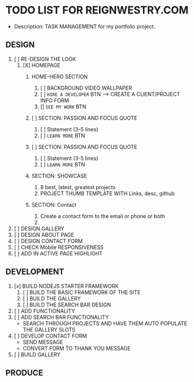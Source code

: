 # TODO LIST FOR REIGNWESTRY.COM

- Description: TASK MANAGEMENT for my portfolio project.

## DESIGN

1. [ ] RE-DESIGN THE LOOK
    1.  [X] HOMEPAGE 
        1.  HOME-HERO SECTION
            1.  [ ] BACKGROUND VIDEO WALLPAPER
            2.  [ ] `HIRE A DEVELOPER` BTN --> CREATE A CLIENT/PROJECT INFO FORM
            3.  [] `SEE MY WORK` BTN
        2. [ ] SECTION: PASSION AND FOCUS QUOTE           
           1. [ ] Statement (3-5 lines)
           2. [ ] `LEARN MORE` BTN

        3. [ ] SECTION: PASSION AND FOCUS QUOTE
           1. [ ] Statement (3-5 lines)
           2. [ ] `LEARN MORE` BTN   
        4. SECTION: SHOWCASE
           1. 8 best, latest, greatest projects
           2. PROJECT THUMB TEMPLATE WITH Links, desc, github
        5. SECTION: Contact
           1. Create a contact form to the email or phone or both
           2. 
2.  [ ] DESIGN GALLERY
3.  [ ] DESIGN ABOUT PAGE
4.  [ ] DESIGN CONTACT FORM
5.  [ ] CHECK Mobile RESPONSIVENESS
6.  [ ] ADD IN ACTIVE PAGE HIGHLIGHT

## DEVELOPMENT

1. [x] BUILD NODEJS STARTER FRAMEWORK 
   1. [ ] BUILD THE BASIC FRAMEWORK OF THE SITE
   2. [ ] BUILD THE GALLERY
   3. [ ] BUILD THE SEARCH BAR DESIGN
2. [ ] ADD FUNCTIONALITY
3. [ ] ADD SEARCH BAR FUNCTIONALITY
      - SEARCH THROUGH PROJECTS AND HAVE THEM AUTO POPULATE THE GALLERY SLOTS
4. [ ] DEVELOP CONTACT FORM
   - SEND MESSAGE
   - CONVERT FORM TO THANK YOU MESSAGE
5. [ ] BUILD GALLERY

## PRODUCE
